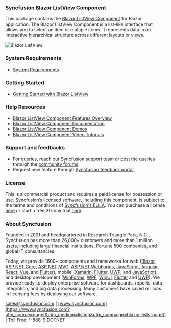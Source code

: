 ### Syncfusion Blazor ListView Component

This package contains the [Blazor ListView Component](https://www.syncfusion.com/blazor-components/blazor-listview?utm_source=nuget&utm_medium=listing&utm_campaign=blazor-lists-nuget) for Blazor application. The Blazor ListView Component is a list-like interface that allows you to select an item or multiple items. It represents data in an interactive hierarchical structure across different layouts or views.

![Blazor ListView](https://raw.githubusercontent.com/SyncfusionExamples/nuget-img/master/blazor/blazor-listview.png)

### System Requirements

* [System Requirements](https://blazor.syncfusion.com/documentation/system-requirements?utm_source=nuget&utm_medium=listing&utm_campaign=blazor-lists-nuget)

### Getting Started

* [Getting Started with Blazor ListView](https://blazor.syncfusion.com/documentation/listview/getting-started?utm_source=nuget&utm_medium=listing&utm_campaign=blazor-lists-nuget)
 
### Help Resources

* [Blazor ListView Component Features Overview](https://www.syncfusion.com/blazor-components/blazor-listview?utm_source=nuget&utm_medium=listing&utm_campaign=blazor-lists-nuget)
* [Blazor ListView Component Documentation](https://blazor.syncfusion.com/documentation/listview/getting-started?utm_source=nuget&utm_medium=listing&utm_campaign=blazor-lists-nuget)
* [Blazor ListView Component Demos](https://blazor.syncfusion.com/demos/listview/default-functionalities?utm_source=nuget&utm_medium=listing&utm_campaign=blazor-lists-nuget)
* [Blazor ListView Component Video Tutorials](https://www.syncfusion.com/tutorial-videos/blazor/listview?utm_source=nuget&utm_medium=listing&utm_campaign=blazor-lists-nuget)

### Support and feedbacks

* For queries, reach our [Syncfusion support team](https://www.syncfusion.com/support/directtrac/incidents/newincident?utm_source=nuget&utm_medium=listing&utm_campaign=blazor-lists-nuget) or post the queries through the [community forums](https://www.syncfusion.com/forums/blazor-components?utm_source=nuget&utm_medium=listing&utm_campaign=blazor-lists-nuget). 
* Request new feature through [Syncfusion feedback portal](https://www.syncfusion.com/feedback/blazor-components?utm_source=nuget&utm_medium=listing&utm_campaign=blazor-lists-nuget).

### License

This is a commercial product and requires a paid license for possession or use. Syncfusion’s licensed software, including this component, is subject to the terms and conditions of [Syncfusion's EULA](https://www.syncfusion.com/eula/es/?utm_source=nuget&utm_medium=listing&utm_campaign=blazor-lists-nuget). You can purchase a license [here](https://www.syncfusion.com/sales/products?utm_source=nuget&utm_medium=listing&utm_campaign=blazor-lists-nuget) or start a free 30-day trial [here](https://www.syncfusion.com/account/manage-trials/start-trials?utm_source=nuget&utm_medium=listing&utm_campaign=blazor-lists-nuget).

### About Syncfusion

Founded in 2001 and headquartered in Research Triangle Park, N.C., Syncfusion has more than 26,000+ customers and more than 1 million users, including large financial institutions, Fortune 500 companies, and global IT consultancies.
 
Today, we provide 1600+ components and frameworks for web ([Blazor](https://www.syncfusion.com/blazor-components?utm_source=nuget&utm_medium=listing&utm_campaign=blazor-lists-nuget), [ASP.NET Core](https://www.syncfusion.com/aspnet-core-ui-controls?utm_source=nuget&utm_medium=listing&utm_campaign=blazor-lists-nuget), [ASP.NET MVC](https://www.syncfusion.com/aspnet-mvc-ui-controls?utm_source=nuget&utm_medium=listing&utm_campaign=blazor-lists-nuget), [ASP.NET WebForms](https://www.syncfusion.com/jquery/aspnet-webforms-ui-controls?utm_source=nuget&utm_medium=listing&utm_campaign=blazor-lists-nuget), [JavaScript](https://www.syncfusion.com/javascript-ui-controls?utm_source=nuget&utm_medium=listing&utm_campaign=blazor-lists-nuget), [Angular](https://www.syncfusion.com/angular-ui-components?utm_source=nuget&utm_medium=listing&utm_campaign=blazor-lists-nuget), [React](https://www.syncfusion.com/react-ui-components?utm_source=nuget&utm_medium=listing&utm_campaign=blazor-lists-nuget), [Vue](https://www.syncfusion.com/vue-ui-components?utm_source=nuget&utm_medium=listing&utm_campaign=blazor-lists-nuget), and [Flutter](https://www.syncfusion.com/flutter-widgets?utm_source=nuget&utm_medium=listing&utm_campaign=blazor-lists-nuget)), mobile ([Xamarin](https://www.syncfusion.com/xamarin-ui-controls?utm_source=nuget&utm_medium=listing&utm_campaign=blazor-lists-nuget), [Flutter](https://www.syncfusion.com/flutter-widgets?utm_source=nuget&utm_medium=listing&utm_campaign=blazor-lists-nuget), [UWP](https://www.syncfusion.com/uwp-ui-controls?utm_source=nuget&utm_medium=listing&utm_campaign=blazor-lists-nuget), and [JavaScript](https://www.syncfusion.com/javascript-ui-controls?utm_source=nuget&utm_medium=listing&utm_campaign=blazor-lists-nuget)), and desktop development ([WinForms](https://www.syncfusion.com/winforms-ui-controls?utm_source=nuget&utm_medium=listing&utm_campaign=blazor-lists-nuget), [WPF](https://www.syncfusion.com/wpf-controls?utm_source=nuget&utm_medium=listing&utm_campaign=blazor-lists-nuget), [WinUI](https://www.syncfusion.com/winui-controls?utm_source=nuget&utm_medium=listing&utm_campaign=blazor-lists-nuget), [Flutter](https://www.syncfusion.com/flutter-widgets?utm_source=nuget&utm_medium=listing&utm_campaign=blazor-lists-nuget) and [UWP](https://www.syncfusion.com/uwp-ui-controls?utm_source=nuget&utm_medium=listing&utm_campaign=blazor-lists-nuget)). We provide ready-to-deploy enterprise software for dashboards, reports, data integration, and big data processing. Many customers have saved millions in licensing fees by deploying our software.

[sales@syncfusion.com](mailto:sales@syncfusion.com?Subject=Syncfusion%20Blazor%20-%20NuGet) | [www.syncfusion.com](https://www.syncfusion.com?utm_source=nuget&utm_medium=listing&utm_campaign=blazor-lists-nuget) | Toll Free: 1-888-9 DOTNET